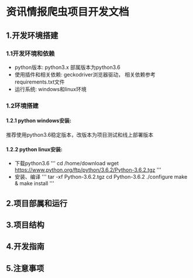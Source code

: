 # 资讯情报爬虫项目开发文档
## 1.开发环境搭建
### 1.1开发环境和依赖
+ python版本: python3.x 部属版本为python3.6
+ 使用插件和相关依赖: geckodriver浏览器驱动， 相关依赖参考requirements.txt文件
+ 运行系统: windows和linux环境
### 1.2环境搭建
#### 1.2.1 python windows安装:
推荐使用python3.6稳定版本，改版本为项目测试和线上部署版本
#### 1.2.2 python linux安装:
+ 下载python3.6
'''
cd /home/download
wget https://www.python.org/ftp/python/3.6.2/Python-3.6.2.tgz
'''
+ 安装、编译
'''
tar -xf Python-3.6.2.tgz
cd Python-3.6.2
./configure
make & make install
'''
## 2.项目部属和运行
## 3.项目结构
## 4.开发指南
## 5.注意事项


